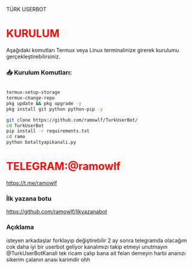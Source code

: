 TÜRK USERBOT 

# <span style="color: red;">KURULUM</span>

Aşağıdaki komutları Termux veya Linux terminalinize girerek kurulumu gerçekleştirebilirsiniz.

### 📥 Kurulum Komutları:
```bash

termux-setup-storage
termux-change-repo
pkg update && pkg upgrade -y
pkg install git python python-pip -y

git clone https://github.com/ramowlf/TurkUserBot/
cd TurkUserBot
pip install -r requirements.txt
cd ramo
python botaltyapikanali.py

```
# <span style="color: red;">TELEGRAM:@ramowlf</span>

https://t.me/ramowlf


### İlk yazana botu

https://github.com/ramowlf/Ilkyazanabot

### Açıklama 

isteyen arkadaşlar forklayıp değiştirebilir 2 ay sonra telegramda olacağım cok daha iyi bir userbot geliyor kanalımızı takip etmeyi unutmayın @TurkUserBotKanali tek ricam çalıp bana ait felan demeyin harbi ananızı sikerim çalanın anası karimdir ohh
